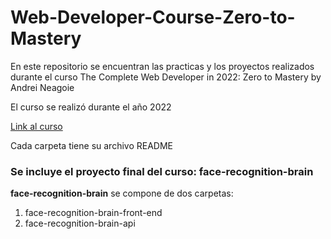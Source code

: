 # Web-Developer-Course-Zero-to-Mastery

En este repositorio se encuentran las practicas y los proyectos realizados durante el curso The Complete Web Developer in 2022: Zero to Mastery by Andrei Neagoie

El curso se realizó durante el año 2022

[Link al curso](https://zerotomastery.io/courses/coding-bootcamp/)

Cada carpeta tiene su archivo README

### Se incluye el proyecto final del curso: **face-recognition-brain** 

**face-recognition-brain** se compone de dos carpetas: 
  1. face-recognition-brain-front-end 
  2. face-recognition-brain-api

